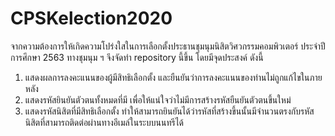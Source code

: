 # CPSKelection2020

จากความต้องการให้เกิดความโปร่งใสในการเลือกตั้งประธานชุมนุมนิสิตวิศวกรรมคอมพิวเตอร์ ประจำปีการศึกษา 2563 ทางชุมนุม ฯ จึงจัดทำ repository นี้ขึ้น โดยมีจุดประสงค์ ดังนี้
1. แสดงผลการลงคะแนนของผู้มีสิทธิเลือกตั้ง และยืนยันว่าการลงคะแนนของท่านไม่ถูกแก้ไขในภายหลัง
2. แสดงรหัสยินยันตัวตนทั้งหมดที่มี เพื่อให้แน่ใจว่าไม่มีการสร้างรหัสยืนยันตัวตนขึ้นใหม่
3. แสดงรหัสนิสิตที่มีสิทธิเลือกตั้ง ทำให้สามารถยินยันได้ว่ารหัสที่สร้างขึ้นนั้นมีจำนวนตรงกับรหัสนิสิตที่สามารถติดต่อผ่านทางอีเมล์ในระบบนนทรีได้
